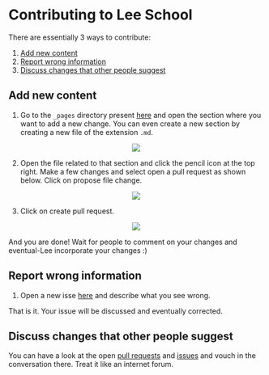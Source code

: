 # Contributing to Lee School

There are essentially 3 ways to contribute:

1. [Add new content](https://github.com/t7leeschool/t7leeschool.github.io/blob/master/CONTRIBUTING.md#add-new-content)
2. [Report wrong information](https://github.com/t7leeschool/t7leeschool.github.io/blob/master/CONTRIBUTING.md#report-wrong-information)
3. [Discuss changes that other people suggest](https://github.com/t7leeschool/t7leeschool.github.io/blob/master/CONTRIBUTING.md#discuss-changes-that-other-people-suggest)

## Add new content

1. Go to the `_pages` directory present [here](https://github.com/t7leeschool/t7leeschool.github.io/tree/master/_pages) and open the section where you want to add a new change. You can even create a new section by creating a new file of the extension `.md`.

<p align="center"><img src="https://i.imgur.com/uqb7l4K.png" align="center"></p>

2. Open the file related to that section and click the pencil icon at the top right. Make a few changes and select open a pull request as shown below. Click on propose file change.

<p align="center"><img src="https://i.imgur.com/rZIq7HI.png" align="center"></p>

3. Click on create pull request.

<p align="center"><img src="https://i.imgur.com/2fEET0m.png" align="center"></p>

And you are done! Wait for people to comment on your changes and eventual-Lee incorporate your changes :)

## Report wrong information

1. Open a new isse [here](https://github.com/t7leeschool/t7leeschool.github.io/issues/new) and describe what you see wrong.

That is it. Your issue will be discussed and eventually corrected.

## Discuss changes that other people suggest

You can have a look at the open [pull requests](https://github.com/t7leeschool/t7leeschool.github.io/pulls) and [issues](https://github.com/t7leeschool/t7leeschool.github.io/issues) and vouch in the conversation there. Treat it like an internet forum.
